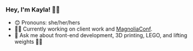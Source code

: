 ### Hey, I'm Kayla! 🙋‍♀️

- 😊 Pronouns: she/her/hers
- 👩‍💻 Currently working on client work and [MagnoliaConf](https://2025.magnoliaconf.com).
- 💬 Ask me about front-end development, 3D printing, LEGO, and lifting weights 🏋️‍♀️

<!--
**kaylasween/kaylasween** is a ✨ _special_ ✨ repository because its `README.md` (this file) appears on your GitHub profile.

Here are some ideas to get you started:

- 🔭 I’m currently working on ...
- 🌱 I’m currently learning ...
- 👯 I’m looking to collaborate on ...
- 🤔 I’m looking for help with ...
- 💬 Ask me about ...
- 📫 How to reach me: ...
- 😄 Pronouns: ...
- ⚡ Fun fact: ...
-->
